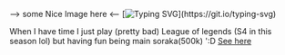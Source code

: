 --> some Nice Image here <--
[![Typing SVG](https://readme-typing-svg.herokuapp.com/?lines=Hello+There+..nice+to+meet+you!;My+Name+is+Keny;Welcome+to+my+Github+Profile.)](https://git.io/typing-svg)

<!--
### 🔭 I’m currently working on ...
###🌱 I’m currently learning ...
### 👯 I’m looking to collaborate on ...
### 🤔 I’m looking for help with ...
### 💬 Ask me about ...
### 📫 How to reach me: ...
### 😄 Pronouns: ...
### ⚡ Fun fact: ...
-->

When I have time I just play (pretty bad) League of legends (S4 in this season lol) but having fun being main soraka(500k) ':D
<a href="https://br.op.gg/summoner/userName=kenyosx">See here</a>

